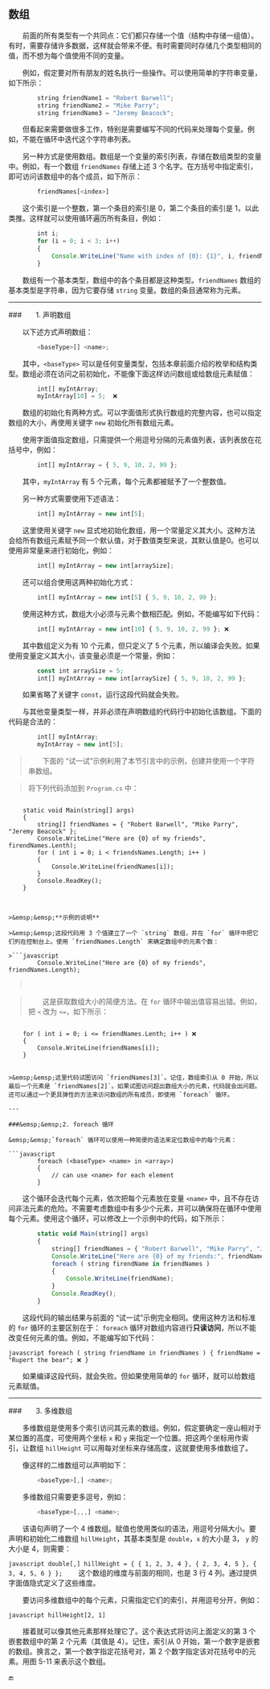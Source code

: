 ## 数组

&emsp;&emsp;前面的所有类型有一个共同点：它们都只存储一个值（结构中存储一组值）。有时，需要存储许多数据，这样就会带来不便。有时需要同时存储几个类型相同的值，而不想为每个值使用不同的变量。

&emsp;&emsp;例如，假定要对所有朋友的姓名执行一些操作。可以使用简单的字符串变量，如下所示：

```javascript
        string friendName1 = "Robert Barwell";
        string friendName2 = "Mike Parry";
        string friendName3 = "Jeremy Beacock";
```


&emsp;&emsp;但看起来需要做很多工作，特别是需要编写不同的代码来处理每个变量。例如，不能在循环中迭代这个字符串列表。

&emsp;&emsp;另一种方式是使用数组。数组是一个变量的索引列表，存储在数组类型的变量中。例如，有一个数组 `friendNames` 存储上述 3 个名字。在方括号中指定索引，即可访问该数组中的各个成员，如下所示：

```javascript
        friendNames[<index>]
```

&emsp;&emsp;这个索引是一个整数，第一个条目的索引是 0，第二个条目的索引是 1，以此类推。这样就可以使用循环遍历所有条目，例如：

```javascript
        int i;
        for (i = 0; i < 3; i++)
        {
            Console.WriteLine("Name with index of {0}: {1}", i, friendNames[i]);
        }
```

&emsp;&emsp;数组有一个基本类型，数组中的各个条目都是这种类型。`friendNames` 数组的基本类型是字符串，因为它要存储 `string` 变量。数组的条目通常称为元素。


---

###&emsp;&emsp;1. 声明数组



&emsp;&emsp;以下述方式声明数组：

```javascript
        <baseType>[] <name>;
```

&emsp;&emsp;其中，`<baseType>` 可以是任何变量类型，包括本章前面介绍的枚举和结构类型。数组必须在访问之前初始化，不能像下面这样访问数组或给数组元素赋值：

```javascript
        int[] myIntArray;
        myIntArray[10] = 5;  ❌
```

&emsp;&emsp;数组的初始化有两种方式。可以字面值形式执行数组的完整内容，也可以指定数组的大小，再使用关键字 `new` 初始化所有数组元素。

&emsp;&emsp;使用字面值指定数组，只需提供一个用逗号分隔的元素值列表，该列表放在花括号中，例如：

```javascript
        int[] myIntArray = { 5, 9, 10, 2, 99 };
```

&emsp;&emsp;其中，`myIntArray` 有 5 个元素，每个元素都被赋予了一个整数值。

&emsp;&emsp;另一种方式需要使用下述语法：

```javascript
        int[] myIntArray = new int[5];
``` 

&emsp;&emsp;这里使用关键字 `new` 显式地初始化数组，用一个常量定义其大小。这种方法会给所有数组元素赋予同一个默认值，对于数值类型来说，其默认值是0。也可以使用非常量来进行初始化，例如：

```javascript
        int[] myIntArray = new int[arraySize];
```

&emsp;&emsp;还可以组合使用这两种初始化方式：

```javascript
        int[] myIntArray = new int[5] { 5, 9, 10, 2, 99 };
```

&emsp;&emsp;使用这种方式，数组大小必须与元素个数相匹配。例如，不能编写如下代码：

```javascript
        int[] myIntArray = new int[10] { 5, 9, 10, 2, 99 }; ❌
```

&emsp;&emsp;其中数组定义为有 10 个元素，但只定义了 5 个元素，所以编译会失败。如果使用变量定义其大小，该变量必须是一个常量，例如：

```javascript
        const int arraySize = 5;
        int[] myIntArray = new int[arraySize] { 5, 9, 10, 2, 99 };
```

&emsp;&emsp;如果省略了关键字 `const`，运行这段代码就会失败。

&emsp;&emsp;与其他变量类型一样，并非必须在声明数组的代码行中初始化该数组。下面的代码是合法的：

```javascript
        int[] myIntArray;
        myIntArray = new int[5];
```

>&emsp;&emsp;下面的 “试一试”示例利用了本节引言中的示例，创建并使用一个字符串数组。

>将下列代码添加到 `Program.cs` 中：

>```javascript
        static void Main(string[] args)
        {
            string[] friendNames = { "Robert Barwell", "Mike Parry", "Jeremy Beacock" };
            Console.WriteLine("Here are {0} of my friends", firendNames.Lenth);
            for ( int i = 0; i < friendsNames.Length; i++ )
            {
                Console.WriteLine(friendNames[i]);
            }
            Console.ReadKey();
        }
```


>&emsp;&emsp;**示例的说明**

>&emsp;&emsp;这段代码用 3 个值建立了一个 `string` 数组，并在 `for` 循环中把它们列在控制台上。使用 `friendNames.Length` 来确定数组中的元素个数：

>```javascript
        Console.WriteLine("Here are {0} of my friends", friendNames.Length);
```

>&emsp;&emsp;

>&emsp;&emsp;这是获取数组大小的简便方法。在 `for` 循环中输出值容易出错。例如，把 `<` 改为 `<=`，如下所示：

>```javascript
        for ( int i = 0; i <= friendNames.Lenth; i++ ) ❌
        {
            Console.WriteLine(friendNames[i]);
        }
```

>&emsp;&emsp;这里代码试图访问 `friendNames[3]`。记住，数组索引从 0 开始，所以最后一个元素是 `friendNames[2]`。如果试图访问超出数组大小的元素，代码就会出问题。还可以通过一个更具弹性的方法来访问数组的所有成员，即使用 `foreach` 循环。

---

###&emsp;&emsp;2. foreach 循环

&emsp;&emsp;`foreach` 循环可以使用一种简便的语法来定位数组中的每个元素：

```javascript
        foreach (<baseType> <name> in <array>)
        {
            // can use <name> for each element
        }
```

&emsp;&emsp;这个循环会迭代每个元素，依次把每个元素放在变量 `<name>` 中，且不存在访问非法元素的危险。不需要考虑数组中有多少个元素，并可以确保将在循环中使用每个元素。使用这个循环，可以修改上一个示例中的代码，如下所示：

```javascript
        static void Main(string[] args)
        {
            string[] friendNames = { "Robert Barwell", "Mike Parry", "Jeremy Beacock" };
            Console.WriteLine("Here are {0} of my friends:", friendNames.Length);
            foreach ( string firendName in friendNames )
            {
                Console.WriteLine(friendName);
            }
            Console.ReadKey();
        }
```


&emsp;&emsp;这段代码的输出结果与前面的 “试一试”示例完全相同。使用这种方法和标准的 `for` 循环的主要区别在于： `foreach` 循环对数组内容进行**只读访问**，所以不能改变任何元素的值。例如，不能编写如下代码：

```javascript foreach ( string friendName in friendNames ) { friendName = "Rupert the bear"; ❌ }```

&emsp;&emsp;如果编译这段代码，就会失败。但如果使用简单的 `for` 循环，就可以给数组元素赋值。

---

###&emsp;&emsp;3. 多维数组

&emsp;&emsp;多维数组是使用多个索引访问其元素的数组。例如，假定要确定一座山相对于某位置的高度，可使用两个坐标 `x` 和 `y` 来指定一个位置。把这两个坐标用作索引，让数组 `hillHeight` 可以用每对坐标来存储高度，这就要使用多维数组了。

&emsp;&emsp;像这样的二维数组可以声明如下：

```javascript 
        <baseType>[,] <name>;
```

&emsp;&emsp;多维数组只需要更多逗号，例如：

```javascript 
        <baseType>[,,,] <name>;
```

&emsp;&emsp;该语句声明了一个 4 维数组。赋值也使用类似的语法，用逗号分隔大小。要声明和初始化二维数组 `hillHeight`，其基本类型是 `double`，`x` 的大小是 3， `y` 的大小是 4，则需要：

```javascript double[,] hillHeight = { { 1, 2, 3, 4 }, { 2, 3, 4, 5 }, { 3, 4, 5, 6 } };``` &emsp;&emsp;这个数组的维度与前面的相同，也是 3 行 4 列。通过提供字面值隐式定义了这些维度。

&emsp;&emsp;要访问多维数组中的每个元素，只需指定它们的索引，并用逗号分开，例如：

```javascript hillHeight[2, 1]```

&emsp;&emsp;接着就可以像其他元素那样处理它了。这个表达式将访问上面定义的第 3 个嵌套数组中的第 2 个元素（其值是 4）。记住，索引从 0 开始，第一个数字是嵌套的数组。换言之，第一个数字指定花括号对，第 2 个数字指定该对花括号中的元素。用图 5-11 来表示这个数组。









🔚